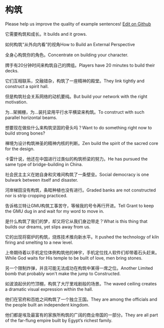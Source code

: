 # 构筑

Please help us improve the quality of example sentences! [Edit on Github](https://github.com/jiyushe/jiyu-example-sentence-source/blob/main/chinese/gouzhu.md)

<p><span class="chinese">它需要构筑和成长。</span><span class="english">It builds and it grows.</span></p>

<p><span class="chinese">如何构筑“从外向内看”的视角</span><span class="english">How to Build an External Perspective</span></p>

<p><span class="chinese">全身心构筑你的角色。</span><span class="english">Concentrate on building your character.</span></p>

<p><span class="chinese">牌手有20分钟时间来构筑自己的牌组。</span><span class="english">Players have 20 minutes to build their decks.</span></p>

<p><span class="chinese">它们互相联系，交融错杂，构筑了一座精神的殿堂。</span><span class="english">They link tightly and construct a spirit hall.</span></p>

<p><span class="chinese">但是构筑社会关系网络的动机要纯。</span><span class="english">But build your network with the right motivation.</span></p>

<p><span class="chinese">为…架搁栅，为…装托梁用平行水平横梁来构筑。</span><span class="english">To construct with such parallel horizontal beams.</span></p>

<p><span class="chinese">想要现在做些什么来构筑坚固的骨头吗？</span><span class="english">Want to do something right now to build strong bones?</span></p>

<p><span class="chinese">禅境为设计构筑神圣的精神内核的判断。</span><span class="english">Zen build the spirit of the sacred core for the design.</span></p>

<p><span class="chinese">卡雷什说，他还在中国进行过类似的构筑桥梁的努力。</span><span class="english">He has pursued the same type of bridge-building in China.</span></p>

<p><span class="chinese">社会民主主义在她自身和灾难间构筑了一条壁垒。</span><span class="english">Social democracy is one bulwark between itself and disaster.</span></p>

<p><span class="chinese">河岸梯田没有构筑，条畦种植也没有进行。</span><span class="english">Graded banks are not constructed nor is strip cropping practiced.</span></p>

<p><span class="chinese">告诉格兰特让GMU构筑工事苦守，等候我的号令再行开进。</span><span class="english">Tell Grant to keep the GMU dug in and wait for my word to move in.</span></p>

<p><span class="chinese">是什么构筑了我们的梦，却又将它从我们身边带走？</span><span class="english">What is this thing that builds our dreams, yet slips away from us.</span></p>

<p><span class="chinese">它的出现将窑炉的构筑，烧炼技术推向新水平。</span><span class="english">It pushed the technology of kiln firing and smelting to a new level.</span></p>

<p><span class="chinese">上帝期待着以手机定位体例构筑他的神宇，手机定位找人软件们却带着石头赶来。</span><span class="english">While God waits for His temple to be built of love, men bring stones.</span></p>

<p><span class="chinese">另一个限制炸弹，并且可能无法成功在构筑中某得一席之位。</span><span class="english">Another Limited bomb that probably won't make the jump to Constructed.</span></p>

<p><span class="chinese">如波浪起伏的竹顶棚，构筑了大厅里戏剧般的场景。</span><span class="english">The waved ceiling creates a dramatic visual expression within the hall.</span></p>

<p><span class="chinese">他们在官府和百姓之间构筑了一个独立王国。</span><span class="english">They are among the officials and the people built an independent kingdom.</span></p>

<p><span class="chinese">他们都是埃及最富有的家族所构筑的广阔的商业帝国的一部分。</span><span class="english">They are all part of the far-flung empire built by Egypt’s richest family.</span></p>

